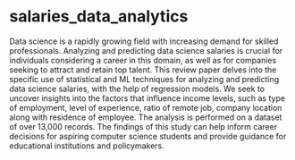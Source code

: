 # salaries_data_analytics
Data science is a rapidly growing field with increasing demand for skilled professionals. Analyzing and predicting data science salaries is crucial for individuals considering a career in this domain, as well as for companies seeking to attract and retain top talent. This review paper delves into the specific use of statistical and ML techniques for analyzing and predicting data science salaries, with the help of regression models. We seek to uncover insights into the factors that influence income levels, such as type of employment, level of experience, ratio of remote job, company location along with residence of employee. The analysis is performed on a dataset of over 13,000 records. The findings of this study can help inform career decisions for aspiring computer science students and provide guidance for educational institutions and policymakers.
